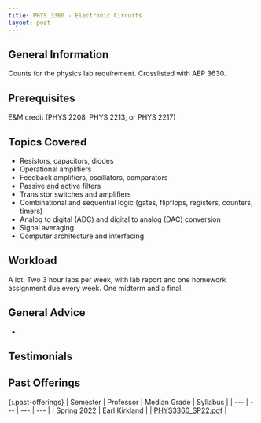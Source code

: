 ```yaml
---
title: PHYS 3360 - Electronic Circuits
layout: post
---
```


<link rel="stylesheet" href="/main.css">

## General Information

Counts for the physics lab requirement. Crosslisted with AEP 3630.

## Prerequisites

E&M credit (PHYS 2208, PHYS 2213, or PHYS 2217)

## Topics Covered

- Resistors, capacitors, diodes
- Operational amplifiers
- Feedback amplifiers, oscillators, comparators
- Passive and active filters
- Transistor switches and amplifiers
- Combinational and sequential logic (gates, flipflops, registers, counters, timers)
- Analog to digital (ADC) and digital to analog (DAC) conversion
- Signal averaging
- Computer architecture and interfacing

## Workload

A lot. Two 3 hour labs per week, with lab report and one homework assignment due every week. One midterm and a final. 

## General Advice

  - 

## Testimonials



## Past Offerings

{:.past-offerings}
| Semester | Professor | Median Grade | Syllabus |
| --- | --- | --- | --- |
| Spring 2022 | Earl Kirkland |  | <a href="/syllabi/PHYS3360_SP22.pdf">PHYS3360_SP22.pdf</a> |
